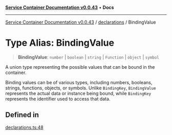 [**Service Container Documentation v0.0.43**](../../README.md) • **Docs**

***

[Service Container Documentation v0.0.43](../../modules.md) / [declarations](../README.md) / BindingValue

# Type Alias: BindingValue

> **BindingValue**: `number` \| `boolean` \| `string` \| `Function` \| `object` \| `symbol`

A union type representing the possible values that can be bound in the container.

Binding values can be of various types, including numbers, booleans, strings, functions, objects, or symbols.
Unlike `BindingKey`, `BindingValue` represents the actual data or instance being bound, while `BindingKey` represents the identifier used to access that data.

## Defined in

[declarations.ts:48](https://github.com/stonemjs/service-container/blob/f563ebfbcf5ea11d75901c138f530235ce2f4c94/src/declarations.ts#L48)

